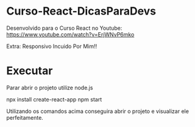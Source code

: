 # Curso-React-DicasParaDevs
 Desenvolvido para o Curso React no Youtube: https://www.youtube.com/watch?v=ErjWNvP6mko
 
 Extra: Responsivo Incuido Por Mim!!
 
# Executar
 Parar abrir o projeto utilize node.js
 
 npx install create-react-app
 npm start
 
 Utilizando os comandos acima conseguira abrir o projeto e visualizar ele perfeitamente.

